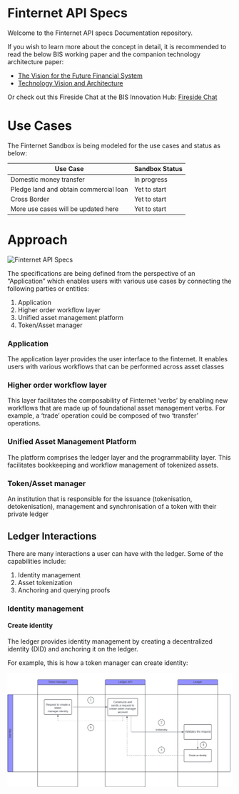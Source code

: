 # Finternet API Specs

Welcome to the Finternet API specs Documentation repository.

If you wish to learn more about the concept in detail, it is recommended to read the below BIS working paper and the companion technology architecture paper:

- [The Vision for the Future Financial System](http://bit.ly/finternet-vision)
- [Technology Vision and Architecture](http://bit.ly/finternet-tech)

Or check out this Fireside Chat at the BIS Innovation Hub: [Fireside Chat](https://www.youtube.com/watch?v=2-ukiKchQsI)


# Use Cases

The Finternet Sandbox is being modeled for the use cases and status as below:

| Use Case                               | Sandbox Status |
| -------------------------------------- | -------------- |
| Domestic money transfer                | In progress    |
| Pledge land and obtain commercial loan | Yet to start   |
| Cross Border                           | Yet to start   |
| More use cases will be updated here    | Yet to start   |

# Approach

![Finternet API Specs](/static/finternetApiSpec.png)

The specifications are being defined from the perspective of an “Application” which enables users with various use cases by connecting the following parties or entities:

1. Application
2. Higher order workflow layer
3. Unified asset management platform
4. Token/Asset manager

### Application

The application layer provides the user interface to the finternet. It enables users with various workflows that can be performed across asset classes

### Higher order workflow layer

This layer facilitates the composability of Finternet ‘verbs’ by enabling new workflows that are made up of foundational asset management verbs. For example, a ‘trade’ operation could be composed of two ‘transfer’ operations.

### Unified Asset Management Platform

The platform comprises the ledger layer and the programmability layer. This facilitates bookkeeping and workflow management of tokenized assets.

### Token/Asset manager

An institution that is responsible for the issuance (tokenisation, detokenisation), management and synchronisation of a token with their private ledger

## Ledger Interactions

There are many interactions a user can have with the ledger.
Some of the capabilities include:
1. Identity management
2. Asset tokenization
3. Anchoring and querying proofs

### Identity management

####  Create identity

The ledger provides identity management by creating a decentralized identity (DID) and anchoring it on the ledger.

For example, this is how a token manager can create identity:

![create_identity.png](/static/create_identity.png)
